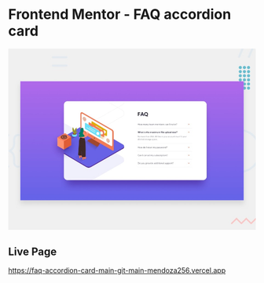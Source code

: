 # Frontend Mentor - FAQ accordion card

![Design preview for the FAQ accordion card coding challenge](./design/desktop-preview.jpg)

## Live Page

https://faq-accordion-card-main-git-main-mendoza256.vercel.app
